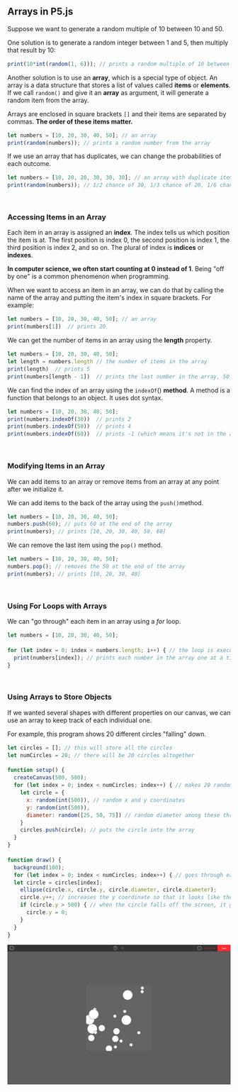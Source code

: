 ## Arrays in P5.js

Suppose we want to generate a random multiple of 10 between 10 and 50.

One solution is to generate a random integer between 1 and 5, then multiply that result by 10:

```js
print(10*int(random(1, 6))); // prints a random multiple of 10 between 1 and 50
```

Another solution is to use an **array**, which is a special type of object. An array is a data structure that stores a list of values called **items** or **elements**. If we call `random()` and give it an **array** as argument, it will generate a random item from the array.

Arrays are enclosed in square brackets `[]` and their items are separated by commas. **The order of these items matter.**

```js
let numbers = [10, 20, 30, 40, 50]; // an array
print(random(numbers)); // prints a random number from the array
```

If we use an array that has duplicates, we can change the probabilities of each outcome.

```js
let numbers = [10, 20, 20, 30, 30, 30]; // an array with duplicate items
print(random(numbers)); // 1/2 chance of 30, 1/3 chance of 20, 1/6 chance of 10
```

 

### Accessing Items in an Array

Each item in an array is assigned an **index**. The index tells us which position the item is at. The first position is index 0, the second position is index 1, the third position is index 2, and so on. The plural of index is **indices** or **indexes**.

**In computer science, we often start counting at 0 instead of 1**. Being "off by one" is a common phenomenon when programming.

When we want to access an item in an array, we can do that by calling the name of the array and putting the item's index in square brackets. For example:

```js
let numbers = [10, 20, 30, 40, 50]; // an array
print(numbers[1])  // prints 20
```

We can get the number of items in an array using the **length** property.

```js
let numbers = [10, 20, 30, 40, 50]; 
let length = numbers.length // the number of items in the array
print(length)  // prints 5
print(numbers[length - 1])  // prints the last number in the array, 50
```

We can find the index of an array using the `indexOf`() **method**. A method is a function that belongs to an object. It uses dot syntax.

```js
let numbers = [10, 20, 30, 40, 50]; 
print(numbers.indexOf(30))  // prints 2
print(numbers.indexOf(50))  // prints 4
print(numbers.indexOf(60))  // prints -1 (which means it's not in the array)
```

 

### Modifying Items in an Array

We can add items to an array or remove items from an array at any point after we initialize it. 

We can add items to the back of the array using the `push()`method. 

```js
let numbers = [10, 20, 30, 40, 50]; 
numbers.push(60); // puts 60 at the end of the array
print(numbers); // prints [10, 20, 30, 40, 50, 60]
```

We can remove the last item using the `pop()` method.

```js
let numbers = [10, 20, 30, 40, 50]; 
numbers.pop(); // removes the 50 at the end of the array
print(numbers); // prints [10, 20, 30, 40]
```

  

### Using For Loops with Arrays

We can "go through" each item in an array using a *for* loop.

```js
let numbers = [10, 20, 30, 40, 50]; 

for (let index = 0; index < numbers.length; i++) { // the loop is executed once per index
  print(numbers[index]); // prints each number in the array one at a time
}
```

 

### Using Arrays to Store Objects

If we wanted several shapes with different properties on our canvas, we can use an array to keep track of each individual one.

For example, this program shows 20 different circles "falling" down.

```js
let circles = []; // this will store all the circles
let numCircles = 20; // there will be 20 circles altogether

function setup() {
  createCanvas(500, 500);
  for (let index = 0; index < numCircles; index++) { // makes 20 random circles
    let circle = {
      x: random(int(500)), // random x and y coordinates
      y: random(int(500)),
      diameter: random([25, 50, 75]) // random diameter among these three numbers
    }
    circles.push(circle); // puts the circle into the array
  }
}

function draw() {
  background(100);
  for (let index = 0; index < numCircles; index++) { // goes through each of the 20 circles
  let circle = circles[index];
    ellipse(circle.x, circle.y, circle.diameter, circle.diameter); 
    circle.y++; // increases the y coordinate so that it looks like the circle is falling
    if (circle.y > 500) { // when the circle falls off the screen, it goes back to the top
      circle.y = 0;
    }
  }
}
```
![](../Images/Falling_Circles.png)

